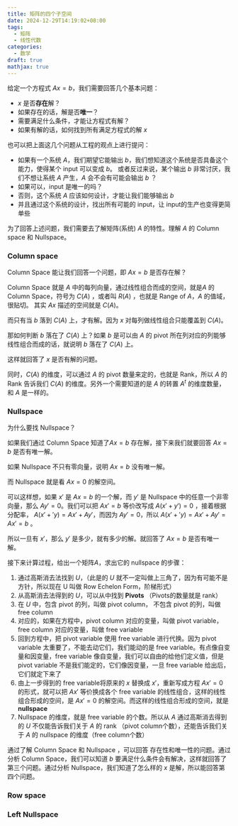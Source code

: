 ```yaml
---
title: 矩阵的四个子空间
date: 2024-12-29T14:19:02+08:00
tags:
  - 矩阵
  - 线性代数
categories:
  - 数学
draft: true
mathjax: true
---
```

给定一个方程式 $Ax = b$，我们需要回答几个基本问题：
* $x$ 是否**存在**解？
* 如果存在的话，解是否**唯一**？
* 需要满足什么条件，才能让方程式有解？
* 如果有解的话，如何找到所有满足方程式的解 $x$

也可以把上面这几个问题从工程的观点上进行提问：
* 如果有一个系统 $A$，我们期望它能输出 $b$，我们想知道这个系统是否具备这个能力，使得某个 input 可以变成 $b$。 或者反过来说，某个输出 $b$ 非常讨厌，我们不想让系统 $A$ 产生，$A$ 会不会有可能会输出 $b$ ？
* 如果可以，input 是唯一的吗？
* 否则，这个系统 $A$ 应该如何设计，才能让我们能够输出 $b$
* 并且通过这个系统的设计，找出所有可能的 input，让 input的生产也变得更简单些

为了回答上述问题，我们需要去了解矩阵(系统) $A$ 的特性。理解 $A$ 的 Column space 和 Nullspace。

### Column space

Column Space 能让我们回答一个问题，即 $Ax = b$ 是否存在解？

Column Space 就是 $A$ 中的每列向量，通过线性组合而成的空间，就是$A$ 的 Column Space，符号为 $C(A)$ ，或者叫 $R(A)$ ，也就是 Range of $A$，$A$ 的值域，很贴切。 其实 $Ax$ 描述的空间就是 $C(A)$。

而只有当 $b$ 落到 $C(A)$ 上，才有解。因为 $x$ 对每列做线性组合只能覆盖到 $C(A)$。

那如何判断 $b$ 落在了 $C(A)$ 上？如果 $b$ 是可以由 $A$ 的 pivot 所在列对应的列能够线性组合而成的话，就说明 $b$ 落在了 $C(A)$ 上。

这样就回答了 $x$ 是否有解的问题。

同时，$C(A)$ 的维度，可以通过 $A$ 的 pivot 数量来定的，也就是 Rank，所以 $A$ 的 Rank 告诉我们 $C(A)$ 的维度。另外一个需要知道的是 $A$ 的转置 $A^t$ 的维度数量，和 $A$ 是一样的。

### Nullspace

为什么要找 Nullspace？

如果我们通过 Column Space 知道了$Ax = b$ 存在解，接下来我们就要回答 $Ax = b$ 是否有唯一解。

如果 Nullspace 不只有零向量，说明 $Ax = b$ 没有唯一解。

而 Nullspace 就是看 $Ax = 0$ 的解空间。

可以这样想，如果 $x'$ 是 $Ax = b$ 的一个解，而 $y'$ 是 Nullspace 中的任意一个非零向量，那么 $Ay' = 0$。我们可以把 $Ax' = b$ 等价改写成 $A(x' + y') = 0$ ，接着根据分配率， $A(x' + 'y) = Ax' + Ay'$，而因为 $Ay' = 0$，所以 $A(x' + 'y) = Ax' + Ay' = Ax' = b$ 。

所以一旦有 $x'$，那么 $y'$ 是多少，就有多少的解。就回答了 $Ax = b$ 是否有唯一解。


接下来计算过程，给出一个矩阵$A$，求出它的 nullspace 的步骤：
1. 通过高斯消去法找到 $U$，（此是的 $U$ 就不一定叫做上三角了，因为有可能不是方针，所以现在 U 叫做 Row Echelon Form，阶梯形式）
2. 从高斯消去法得到的 $U$，可以从中找到 **Pivots** （Pivots的数量就是 rank）
3. 在 $U$ 中，包含 pivot 的列，叫做 pivot column， 不包含 pivot 的列，叫做 free column
4. 对应的，如果在方程中，pivot column 对应的变量，叫做 pivot variable，free column 对应的变量，叫做 free variable
5. 回到方程中，把 pivot variable 使用 free variable 进行代换。因为 pivot variable 太重要了，不能去动它们，我们能动的是 free variable。有点像自变量和因变量，free variable 像自变量，我们可以自由的给他们定义值，但是 pivot variable 不是我们能定的，它们像因变量，一旦 free variable 给出后，它们就定下来了
6. 由上一步得到的 free variable将原来的 $x$ 替换成 $x'$，重新写成方程 $Ax' = 0$ 的形式，就可以把 $Ax'$ 等价换成各个 free variable 的线性组合，这样的线性组合形成的空间，是 $Ax'= 0$ 的解空间。而这样的线性组合形成的空间，就是 **nullspace** 
7. Nullspace 的维度，就是 free variable 的个数。所以从 $A$ 通过高斯消去得到的 $U$ 不仅能告诉我们关于 $A$ 的 rank （pivot column个数），还能告诉我们关于 $A$ 的 nullspace 的维度（free column个数）


通过了解 Column Space 和 Nullspace ，可以回答 存在性和唯一性的问题。通过分析 Column Space，我们可以知道 $b$ 要满足什么条件会有解决，这样就回答了第三个问题。通过分析 Nullspace，我们知道了怎么样的 $x$ 是解，所以能回答第四个问题。

### Row space


### Left Nullspace


